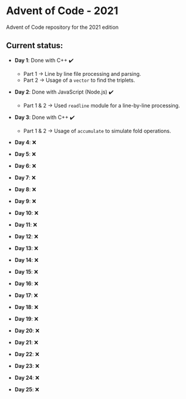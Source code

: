 # Advent of Code - 2021
Advent of Code repository for the 2021 edition

##  Current status:
- **Day 1**: Done with C++ :heavy_check_mark:
    - Part 1 -> Line by line file processing and parsing.
    - Part 2 -> Usage of a `vector` to find the triplets.

 - **Day 2**: Done with JavaScript (Node.js) :heavy_check_mark:
    - Part 1 & 2 -> Used `readline` module for a line-by-line processing.

 - **Day 3**: Done with C++ :heavy_check_mark:
    - Part 1 & 2 -> Usage of `accumulate` to simulate fold operations.

 - **Day 4**: :x:
 - **Day 5**: :x:
 - **Day 6**: :x:
 - **Day 7**: :x:
 - **Day 8**: :x:
 - **Day 9**: :x:
 - **Day 10**: :x:
 - **Day 11**: :x:
 - **Day 12**: :x:
 - **Day 13**: :x:
 - **Day 14**: :x:
 - **Day 15**: :x:
 - **Day 16**: :x:
 - **Day 17**: :x:
 - **Day 18**: :x:
 - **Day 19**: :x:
 - **Day 20**: :x:
 - **Day 21**: :x:
 - **Day 22**: :x:
 - **Day 23**: :x:
 - **Day 24**: :x:
 - **Day 25**: :x:
